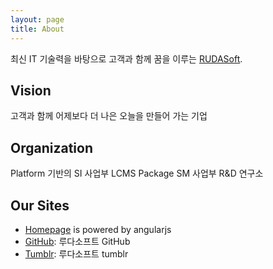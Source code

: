 ```yaml
---
layout: page
title: About
---
```


최신 IT 기술력을 바탕으로 고객과 함께 꿈을 이루는 [RUDASoft](http://www.rudasoft.com).

## Vision
고객과 함께 어제보다 더 나은 오늘을 만들어 가는 기업

## Organization
Platform 기반의 SI 사업부 
LCMS Package SM 사업부 
R&D 연구소


## Our Sites
- [Homepage](http://www.rudasoft.com) is powered by angularjs
- [GitHub](https://github.com/rudasoft/): 루다소프트 GitHub
- [Tumblr](http://rudasoft.tumblr.com/): 루다소프트 tumblr
